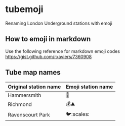 # tubemoji
Renaming London Underground stations with emoji

## How to emoji in markdown
Use the following reference for markdown emoji codes
https://gist.github.com/rxaviers/7360908

## Tube map names
| Original station name | Emoji station name  |
| --------------------- | ------------------------- |
| Hammersmith           | :hammer:                  |
| Richmond              | :moneybag::mountain:      |
| Ravenscourt Park      | :bird::scales:            |
